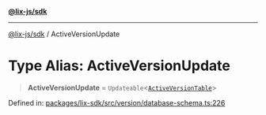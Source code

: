 [**@lix-js/sdk**](../README.md)

***

[@lix-js/sdk](../README.md) / ActiveVersionUpdate

# Type Alias: ActiveVersionUpdate

> **ActiveVersionUpdate** = `Updateable`\<[`ActiveVersionTable`](ActiveVersionTable.md)\>

Defined in: [packages/lix-sdk/src/version/database-schema.ts:226](https://github.com/opral/monorepo/blob/0c842a72d3025295846c020e08a97bf5148757a1/packages/lix-sdk/src/version/database-schema.ts#L226)
